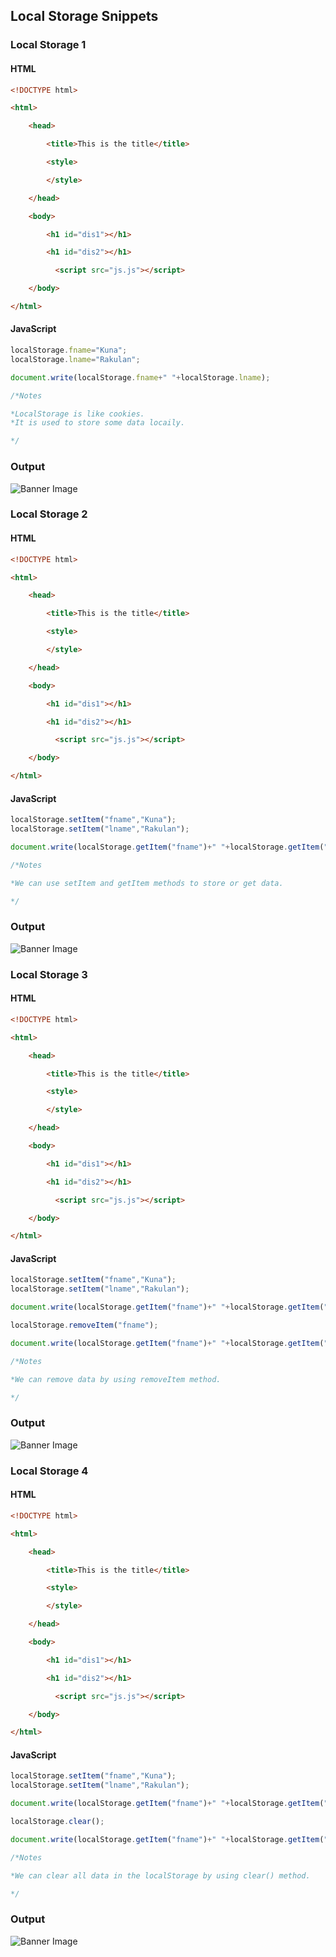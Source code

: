 ## Local Storage Snippets

### Local Storage 1

#### HTML

```HTML
<!DOCTYPE html>

<html>

    <head>

        <title>This is the title</title>

        <style>

        </style>

    </head>

    <body>

		<h1 id="dis1"></h1>

        <h1 id="dis2"></h1>

          <script src="js.js"></script>

    </body>

</html>
```

#### JavaScript

```JavaScript
localStorage.fname="Kuna";
localStorage.lname="Rakulan";

document.write(localStorage.fname+" "+localStorage.lname);

/*Notes

*LocalStorage is like cookies.
*It is used to store some data locaily.

*/
````

### Output

![Banner Image](github-content/example-1-output.png)

### Local Storage 2

#### HTML

```HTML
<!DOCTYPE html>

<html>

    <head>

        <title>This is the title</title>

        <style>

        </style>

    </head>

    <body>

		<h1 id="dis1"></h1>

        <h1 id="dis2"></h1>

          <script src="js.js"></script>

    </body>

</html>
```

#### JavaScript

```JavaScript
localStorage.setItem("fname","Kuna");
localStorage.setItem("lname","Rakulan");

document.write(localStorage.getItem("fname")+" "+localStorage.getItem("lname"));

/*Notes

*We can use setItem and getItem methods to store or get data.

*/
````

### Output

![Banner Image](github-content/example-2-output.png/)

### Local Storage 3

#### HTML

```HTML
<!DOCTYPE html>

<html>

    <head>

        <title>This is the title</title>

        <style>

        </style>

    </head>

    <body>

		<h1 id="dis1"></h1>

        <h1 id="dis2"></h1>

          <script src="js.js"></script>

    </body>

</html>
```

#### JavaScript

```JavaScript
localStorage.setItem("fname","Kuna");
localStorage.setItem("lname","Rakulan");

document.write(localStorage.getItem("fname")+" "+localStorage.getItem("lname")+"<br>");

localStorage.removeItem("fname");

document.write(localStorage.getItem("fname")+" "+localStorage.getItem("lname")+"<br>");

/*Notes

*We can remove data by using removeItem method.

*/
````

### Output

![Banner Image](github-content/example-3-output.png/)

### Local Storage 4

#### HTML

```HTML
<!DOCTYPE html>

<html>

    <head>

        <title>This is the title</title>

        <style>

        </style>

    </head>

    <body>

		<h1 id="dis1"></h1>

        <h1 id="dis2"></h1>

          <script src="js.js"></script>

    </body>

</html>
```

#### JavaScript

```JavaScript
localStorage.setItem("fname","Kuna");
localStorage.setItem("lname","Rakulan");

document.write(localStorage.getItem("fname")+" "+localStorage.getItem("lname")+"<br>");

localStorage.clear();

document.write(localStorage.getItem("fname")+" "+localStorage.getItem("lname")+"<br>");

/*Notes

*We can clear all data in the localStorage by using clear() method.

*/
````

### Output

![Banner Image](github-content/example-4-output.png/)
